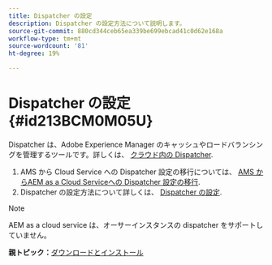 ```yaml
---
title: Dispatcher の設定
description: Dispatcher の設定方法について説明します。
source-git-commit: 880cd344ceb65ea339be699ebcad41c0d62e168a
workflow-type: tm+mt
source-wordcount: '81'
ht-degree: 19%

---
```


# Dispatcher の設定 {#id213BCM0M05U}

Dispatcher は、Adobe Experience Manager のキャッシュやロードバランシングを管理するツールです。詳しくは、 [クラウド内の Dispatcher](https://experienceleague.adobe.com/docs/experience-manager-cloud-service/implementing/content-delivery/disp-overview.html?lang=en).

1. AMS から Cloud Service への Dispatcher 設定の移行については、 [AMS からAEM as a Cloud Serviceへの Dispatcher 設定の移行](https://experienceleague.adobe.com/docs/experience-manager-cloud-service/implementing/content-delivery/ams-aem.html?lang=en).
1. Dispatcher の設定方法について詳しくは、 [Dispatcher の設定](https://experienceleague.adobe.com/docs/experience-manager-dispatcher/using/configuring/dispatcher-configuration.html?lang=ja).

>[!NOTE]
>
> AEM as a cloud service は、オーサーインスタンスの dispatcher をサポートしていません。

**親トピック：**[&#x200B;ダウンロードとインストール](download-install.md)
